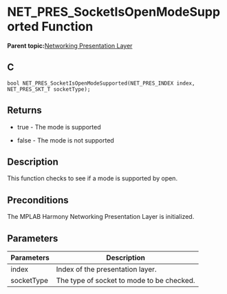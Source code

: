 # NET\_PRES\_SocketIsOpenModeSupported Function

**Parent topic:**[Networking Presentation Layer](GUID-75470E5B-2289-4F94-AE85-2BB7DF4C4F07.md)

## C

```
bool NET_PRES_SocketIsOpenModeSupported(NET_PRES_INDEX index, NET_PRES_SKT_T socketType); 
```

## Returns

-   true - The mode is supported

-   false - The mode is not supported


## Description

This function checks to see if a mode is supported by open.

## Preconditions

The MPLAB Harmony Networking Presentation Layer is initialized.

## Parameters

|Parameters|Description|
|----------|-----------|
|index|Index of the presentation layer.|
|socketType|The type of socket to mode to be checked.|


